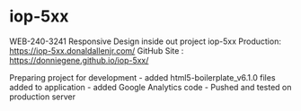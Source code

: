 # iop-5xx

WEB-240-3241 Responsive Design inside out project iop-5xx
      Production: https://iop-5xx.donaldallenjr.com/
      GitHub Site : https://donniegene.github.io/iop-5xx/

Preparing project for development
      - added html5-boilerplate_v6.1.0 files added to application
      - added Google Analytics code
      - Pushed and tested on production server
